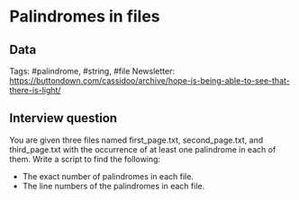 # Palindromes in files

## Data

Tags: #palindrome, #string, #file
Newsletter: https://buttondown.com/cassidoo/archive/hope-is-being-able-to-see-that-there-is-light/

## Interview question

You are given three files named first_page.txt, second_page.txt, and third_page.txt with the occurrence of at least one palindrome in each of them. Write a script to find the following:

- The exact number of palindromes in each file.
- The line numbers of the palindromes in each file.